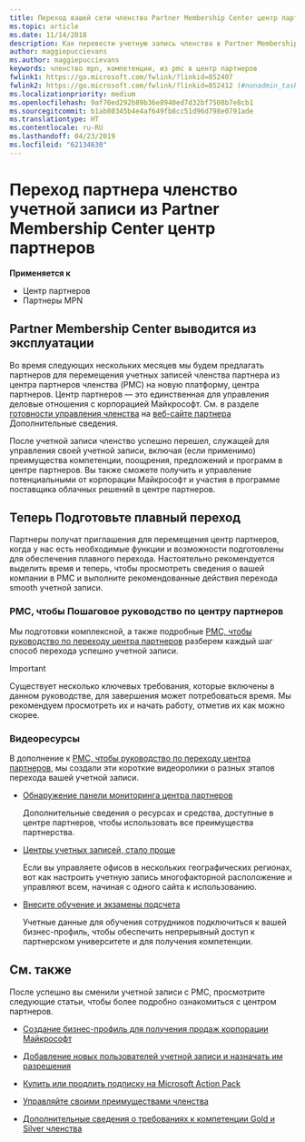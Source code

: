 ```yaml
---
title: Переход вашей сети членство Partner Membership Center центр партнеров
ms.topic: article
ms.date: 11/14/2018
description: Как перевести учетную запись членства в Partner Membership Center, центр партнеров.
author: maggiepuccievans
ms.author: maggiepuccievans
keywords: членство mpn, компетенции, из pmc в центр партнеров
fwlink1: https://go.microsoft.com/fwlink/?linkid=852407
fwlink2: https://go.microsoft.com/fwlink/?linkid=852412 (#nonadmin_tasks)
ms.localizationpriority: medium
ms.openlocfilehash: 9af70ed292b89b36e8940ed7d32bf7508b7e8cb1
ms.sourcegitcommit: b1ab80345b4e4af649fb8cc51d96d798e0791ade
ms.translationtype: HT
ms.contentlocale: ru-RU
ms.lasthandoff: 04/23/2019
ms.locfileid: "62134630"
---
```

# <a name="transition-your-partner-membership-account-from-partner-membership-center-to-partner-center"></a>Переход партнера членство учетной записи из Partner Membership Center центр партнеров

**Применяется к**

- Центр партнеров
- Партнеры MPN

## <a name="partner-membership-center-being-retired"></a>Partner Membership Center выводится из эксплуатации

Во время следующих нескольких месяцев мы будем предлагать партнеров для перемещения учетных записей членства партнера из центра партнеров членства (PMC) на новую платформу, центра партнеров. Центр партнеров — это единственная для управления деловые отношения с корпорацией Майкрософт. См. в разделе [готовности управления членства](https://partner.microsoft.com/support/partner-center-help) на [веб-сайте партнера](https://partner.microsoft.com/commercial) Дополнительные сведения.

После учетной записи членство успешно перешел, служащей для управления своей учетной записи, включая (если применимо) преимущества компетенции, поощрения, предложений и программ в центре партнеров. Вы также сможете получить и управление потенциальными от корпорации Майкрософт и участия в программе поставщика облачных решений в центре партнеров.

## <a name="prepare-now-for-a-smooth-transition"></a>Теперь Подготовьте плавный переход

Партнеры получат приглашения для перемещения центр партнеров, когда у нас есть необходимые функции и возможности подготовлены для обеспечения плавного перехода. Настоятельно рекомендуется выделить время и теперь, чтобы просмотреть сведения о вашей компании в PMC и выполните рекомендованные действия перехода smooth учетной записи.

### <a name="pmc-to-partner-center-step-by-step-guide"></a>PMC, чтобы Пошаговое руководство по центру партнеров

Мы подготовки комплексной, а также подробные [PMC, чтобы руководство по переходу центра партнеров](https://assetsprod.microsoft.com/mpn/en-us/membership-account-set-up-guide.pdf) разберем каждый шаг способ перехода успешно учетной записи.

>[!IMPORTANT]
>Существует несколько ключевых требования, которые включены в данном руководстве, для завершения может потребоваться время. Мы рекомендуем просмотреть их и начать работу, отметив их как можно скорее.

### <a name="video-resources"></a>Видеоресурсы

В дополнение к [PMC, чтобы руководство по переходу центра партнеров](https://assetsprod.microsoft.com/mpn/en-us/membership-account-set-up-guide.pdf), мы создали эти короткие видеоролики о разных этапов перехода вашей учетной записи. 

- [Обнаружение панели мониторинга центра партнеров](https://partner.microsoft.com/support/partner-center-help)
 
  Дополнительные сведения о ресурсах и средства, доступные в центре партнеров, чтобы использовать все преимущества партнерства.

- [Центры учетных записей, стало проще](https://partner.microsoft.com/support/partner-center-help)
 
  Если вы управляете офисов в нескольких географических регионах, вот как настроить учетную запись многофакторной расположение и управляют всем, начиная с одного сайта к использованию.

- [Внесите обучение и экзамены подсчета](https://partner.microsoft.com/support/partner-center-help)

  Учетные данные для обучения сотрудников подключиться к вашей бизнес-профиль, чтобы обеспечить непрерывный доступ к партнерском университете и для получения компетенции.

## <a name="see-also"></a>См. также

После успешно вы сменили учетной записи с PMC, просмотрите следующие статьи, чтобы более подробно ознакомиться с центром партнеров.

-   [Создание бизнес-профиль для получения продаж корпорации Майкрософт](create-a-marketing-profile.md)

-   [Добавление новых пользователей учетной записи и назначать им разрешения](create-user-accounts-and-set-permissions.md)

-   [Купить или продлить подписку на Microsoft Action Pack](mpn-get-action-pack.md)

-   [Управляйте своими преимуществами членства](manage-your-partner-network-benefits.md)

-   [Дополнительные сведения о требованиях к компетенции Gold и Silver членства](https://partner.microsoft.com/membership/competencies)





